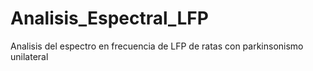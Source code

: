 # Analisis_Espectral_LFP
Analisis del espectro en frecuencia de LFP de ratas con parkinsonismo unilateral
